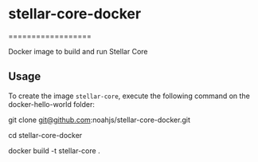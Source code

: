# stellar-core-docker
==================

Docker image to build and run Stellar Core

Usage
-----

To create the image `stellar-core`, execute the following command on the docker-hello-world folder:
  
git clone git@github.com:noahjs/stellar-core-docker.git

cd stellar-core-docker

docker build -t stellar-core .

